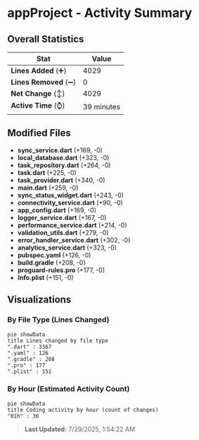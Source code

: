 # appProject - Activity Summary 

## Overall Statistics

| Stat                   | Value                                                             |
| ---------------------- | ----------------------------------------------------------------- |
| **Lines Added** (➕)   | 4029                                          |
| **Lines Removed** (➖) | 0                                        |
| **Net Change** (↕)    | 4029                |
| **Active Time** (⌚)   | 39 minutes |


## Modified Files
- **sync_service.dart** (+169, -0)
- **local_database.dart** (+323, -0)
- **task_repository.dart** (+264, -0)
- **task.dart** (+225, -0)
- **task_provider.dart** (+340, -0)
- **main.dart** (+259, -0)
- **sync_status_widget.dart** (+243, -0)
- **connectivity_service.dart** (+90, -0)
- **app_config.dart** (+169, -0)
- **logger_service.dart** (+167, -0)
- **performance_service.dart** (+214, -0)
- **validation_utils.dart** (+279, -0)
- **error_handler_service.dart** (+302, -0)
- **analytics_service.dart** (+323, -0)
- **pubspec.yaml** (+126, -0)
- **build.gradle** (+208, -0)
- **proguard-rules.pro** (+177, -0)
- **Info.plist** (+151, -0)

## Visualizations

### By File Type (Lines Changed)

```mermaid
pie showData
title Lines changed by file type
".dart" : 3367
".yaml" : 126
".gradle" : 208
".pro" : 177
".plist" : 151
```

### By Hour (Estimated Activity Count)

```mermaid
pie showData
title Coding activity by hour (count of changes)
"01h" : 36
```


> **Last Updated:** 7/29/2025, 1:54:22 AM